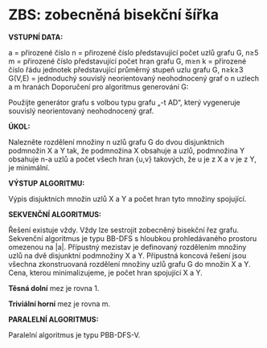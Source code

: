 # ZBS: zobecněná bisekční šířka

**VSTUPNÍ DATA:**

a = přirozené číslo
n = přirozené číslo představující počet uzlů grafu G, n≥5
m = přirozené číslo představující počet hran grafu G, m≥n
k = přirozené číslo řádu jednotek představující průměrný stupeň uzlu grafu G, n≥k≥3
G(V,E) = jednoduchý souvislý neorientovaný neohodnocený graf o n uzlech a m hranách
Doporučení pro algoritmus generování G:

Použijte generátor grafu s volbou typu grafu „-t AD“, který vygeneruje souvislý neorientovaný neohodnocený graf.

**ÚKOL:**

Nalezněte rozdělení množiny n uzlů grafu G do dvou disjunktních podmnožin X a Y tak, že podmnožina X obsahuje a uzlů, podmnožina Y obsahuje n-a uzlů a počet všech hran {u,v} takových, že u je z X a v je z Y, je minimální.

**VÝSTUP ALGORITMU:**

Výpis disjuktních množin uzlů X a Y a počet hran tyto množiny spojující.

**SEKVENČNÍ ALGORITMUS:**

Řešení existuje vždy. Vždy lze sestrojit zobecněný bisekční řez grafu. Sekvenční algoritmus je typu BB-DFS s hloubkou prohledávaného prostoru omezenou na |a|. Přípustný mezistav je definovaný rozdělením množiny uzlů na dvě disjunktní podmnožiny X a Y. Přípustná koncová řešení jsou všechna zkonstruovaná rozdělení množiny uzlů grafu G do množin X a Y. Cena, kterou minimalizujeme, je počet hran spojující X a Y.

**Těsná dolní** mez je rovna 1.

**Triviální horní** mez je rovna m.

**PARALELNÍ ALGORITMUS:**

Paralelní algoritmus je typu PBB-DFS-V.
